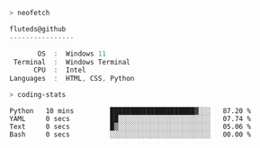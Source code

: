 ```zsh
> neofetch
```

<!--align="left" src="https://github.com/fluteds.png" alt="logo.png" width="200"/>-->

```csharp
fluteds@github
----------------

       OS  :  Windows 11
 Terminal  :  Windows Terminal
      CPU  :  Intel
Languages  :  HTML, CSS, Python
```

```zsh
> coding-stats
```

<!--START_SECTION:waka-->

```text
Python   10 mins         █████████████████████▓░░░   87.20 %
YAML     0 secs          ██░░░░░░░░░░░░░░░░░░░░░░░   07.74 %
Text     0 secs          █▒░░░░░░░░░░░░░░░░░░░░░░░   05.06 %
Bash     0 secs          ░░░░░░░░░░░░░░░░░░░░░░░░░   00.00 %
```

<!--END_SECTION:waka-->
